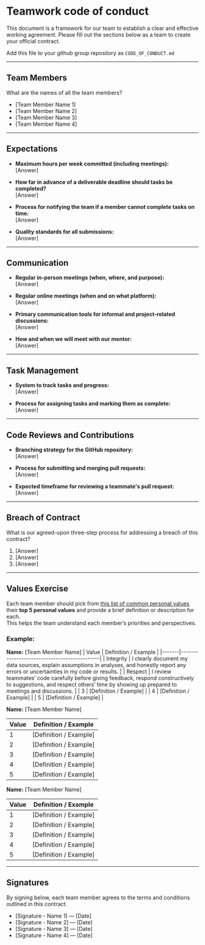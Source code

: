 # Teamwork code of conduct

This document is a framework for our team to establish a clear and effective working agreement. Please fill out the sections below as a team to create your official contract.

Add this file to your github group repository as `CODE_OF_CONDUCT.md`

---

## Team Members
What are the names of all the team members?

- [Team Member Name 1]  
- [Team Member Name 2]  
- [Team Member Name 3]  
- [Team Member Name 4]  

---

## Expectations
- **Maximum hours per week committed (including meetings):**  
  [Answer]  

- **How far in advance of a deliverable deadline should tasks be completed?**  
  [Answer]  

- **Process for notifying the team if a member cannot complete tasks on time:**  
  [Answer]  

- **Quality standards for all submissions:**  
  [Answer]  

---

## Communication
- **Regular in-person meetings (when, where, and purpose):**  
  [Answer]  

- **Regular online meetings (when and on what platform):**  
  [Answer]  

- **Primary communication tools for informal and project-related discussions:**  
  [Answer]  

- **How and when we will meet with our mentor:**  
  [Answer]  

---

## Task Management
- **System to track tasks and progress:**  
  [Answer]  

- **Process for assigning tasks and marking them as complete:**  
  [Answer]  

---

## Code Reviews and Contributions
- **Branching strategy for the GitHub repository:**  
  [Answer]  

- **Process for submitting and merging pull requests:**  
  [Answer]  

- **Expected timeframe for reviewing a teammate's pull request:**  
  [Answer]  

---

## Breach of Contract
What is our agreed-upon three-step process for addressing a breach of this contract?

1. [Answer]  
2. [Answer]  
3. [Answer]  

---
## Values Exercise
Each team member should pick from [this list of common personal values](https://brenebrown.com/resources/dare-to-lead-list-of-values/) their **top 5 personal values** and provide a brief definition or description for each.  
This helps the team understand each member’s priorities and perspectives.

### Example:

**Name:** [Team Member Name] 
| Value | Definition / Example |
|-------|---------------------------------------------|
| Integrity | I clearly document my data sources, explain assumptions in analyses, and honestly report any errors or uncertainties in my code or results. |
| Respect | I review teammates’ code carefully before giving feedback, respond constructively to suggestions, and respect others’ time by showing up prepared to meetings and discussions. |
| 3 | [Definition / Example] |
| 4 | [Definition / Example] |
| 5 | [Definition / Example] |

**Name:** [Team Member Name]  

| Value | Definition / Example |
|-------|---------------------|
| 1 | [Definition / Example] |
| 2 | [Definition / Example] |
| 3 | [Definition / Example] |
| 4 | [Definition / Example] |
| 5 | [Definition / Example] |

**Name:** [Team Member Name]  

| Value | Definition / Example |
|-------|---------------------|
| 1 | [Definition / Example] |
| 2 | [Definition / Example] |
| 3 | [Definition / Example] |
| 4 | [Definition / Example] |
| 5 | [Definition / Example] |

---

## Signatures
By signing below, each team member agrees to the terms and conditions outlined in this contract.

- [Signature - Name 1] — [Date]  
- [Signature - Name 2] — [Date]  
- [Signature - Name 3] — [Date]  
- [Signature - Name 4] — [Date]  